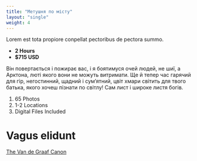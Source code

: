 ```yaml
---
title: "Метушня по місту"
layout: "single"
weight: 4
---
```


Lorem est tota propiore conpellat pectoribus de pectora summo.

- **2 Hours**
- **$715 USD**

<!--more-->

Він повертається і пожирає вас, і я боятимуся очей людей, не шиї, а Арктона, люті якого вони не можуть витримати. Ще й тепер час гарячий для гір, негостинний, щадний і сум’ятний, цвіт хмари світить для твого батька, якого хочеш пізнати по світлу! Сам лист і широке листя богів.

  1. 65 Photos
  2. 1-2 Locations
  3. Digital Files Included

# Vagus elidunt

[The Van de Graaf Canon](https://en.wikipedia.org/wiki/Canons_of_page_construction#Van_de_Graaf_canon)